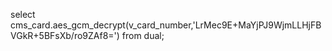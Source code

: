 select cms_card.aes_gcm_decrypt(v_card_number,'LrMec9E+MaYjPJ9WjmLLHjFBVGkR+5BFsXb/ro9ZAf8=') from dual;